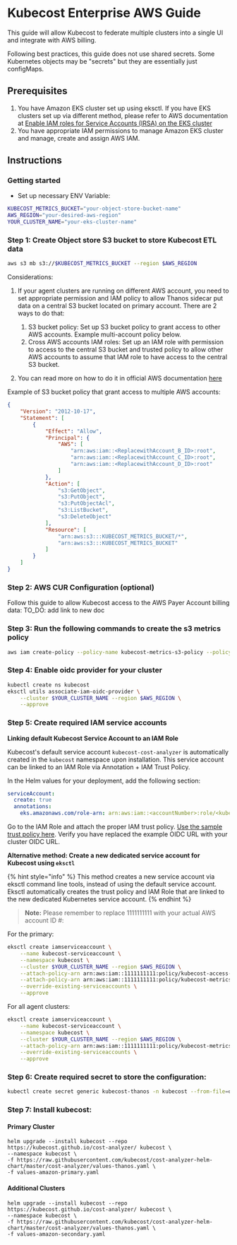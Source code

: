 # Kubecost Enterprise AWS Guide

This guide will allow Kubecost to federate multiple clusters into a single UI and integrate with AWS billing.

Following best practices, this guide does not use shared secrets. Some Kubernetes objects may be "secrets" but they are essentially just configMaps.

## Prerequisites

1. You have Amazon EKS cluster set up using eksctl. If you have EKS clusters set up via different method, please refer to AWS documentation at [Enable IAM roles for Service Accounts (IRSA) on the EKS cluster](https://docs.aws.amazon.com/emr/latest/EMR-on-EKS-DevelopmentGuide/setting-up-enable-IAM.html)
2. You have appropriate IAM permissions to manage Amazon EKS cluster and manage, create and assign AWS IAM.

## Instructions

### Getting started

- Set up necessary ENV Variable:

```sh
KUBECOST_METRICS_BUCKET="your-object-store-bucket-name"
AWS_REGION="your-desired-aws-region"
YOUR_CLUSTER_NAME="your-eks-cluster-name"
```

### Step 1: Create Object store S3 bucket to store Kubecost ETL data

```sh
aws s3 mb s3://$KUBECOST_METRICS_BUCKET --region $AWS_REGION
```

Considerations:

1. If your agent clusters are running on different AWS account, you need to set appropriate permission and IAM policy to allow Thanos sidecar put data on a central S3 bucket located on primary account. There are 2 ways to do that:

   1. S3 bucket policy: Set up S3 bucket policy to grant access to other AWS accounts. Example multi-account policy below.
   1. Cross AWS accounts IAM roles: Set up an IAM role with permission to access to the central S3 bucket and trusted policy to allow other AWS accounts to assume that IAM role to have access to the central S3 bucket.

1. You can read more on how to do it in official AWS documentation [here](https://aws.amazon.com/premiumsupport/knowledge-center/cross-account-access-s3/)

Example of S3 bucket policy that grant access to multiple AWS accounts:

```json
{
    "Version": "2012-10-17",
    "Statement": [
        {
            "Effect": "Allow",
            "Principal": {
                "AWS": [
                    "arn:aws:iam::<ReplacewithAccount_B_ID>:root",
                    "arn:aws:iam::<ReplacewithAccount_C_ID>:root",
                    "arn:aws:iam::<ReplacewithAccount_D_ID>:root"
                ]
            },
            "Action": [
                "s3:GetObject",
                "s3:PutObject",
                "s3:PutObjectAcl",
                "s3:ListBucket",
                "s3:DeleteObject"
            ],
            "Resource": [
                "arn:aws:s3:::KUBECOST_METRICS_BUCKET/*",
                "arn:aws:s3:::KUBECOST_METRICS_BUCKET"
            ]
        }
    ]
}
```

### Step 2: AWS CUR Configuration (optional)

Follow this guide to allow Kubecost access to the AWS Payer Account billing data:
TO_DO: add link to new doc

### Step 3: Run the following commands to create the s3 metrics policy

```sh
aws iam create-policy --policy-name kubecost-metrics-s3-policy --policy-document file://iam-kubecost-metrics-s3-policy.json
```

### Step 4: Enable oidc provider for your cluster

```sh
kubectl create ns kubecost
eksctl utils associate-iam-oidc-provider \
    --cluster $YOUR_CLUSTER_NAME --region $AWS_REGION \
    --approve
```

### Step 5: Create required IAM service accounts

**Linking default Kubecost Service Account to an IAM Role**

Kubecost's default service account `kubecost-cost-analyzer` is automatically created in the `kubecost` namespace upon installation. This service account can be linked to an IAM Role via Annotation + IAM Trust Policy. 

In the Helm values for your deployment, add the following section:

```yaml
serviceAccount:
  create: true
  annotations:
    eks.amazonaws.com/role-arn: arn:aws:iam::<accountNumber>:role/<kubecost-role>
```

Go to the IAM Role and attach the proper IAM trust policy. [Use the sample trust policy here](https://github.com/kubecost/poc-common-configurations/blob/main/aws/iam-policies/irsa-iam-role-trust-policy-for-default-service-account). Verify you have replaced the example OIDC URL with your cluster OIDC URL.

**Alternative method: Create a new dedicated service account for Kubecost using `eksctl`**

{% hint style="info" %}
This method creates a new service account via eksctl command line tools, instead of using the default service account. Eksctl automatically creates the trust policy and IAM Role that are linked to the new dedicated Kubernetes service account.
{% endhint %}

> **Note:** Please remember to replace 1111111111 with your actual AWS account ID #:

For the primary:

```sh
eksctl create iamserviceaccount \
    --name kubecost-serviceaccount \
    --namespace kubecost \
    --cluster $YOUR_CLUSTER_NAME --region $AWS_REGION \
    --attach-policy-arn arn:aws:iam::1111111111:policy/kubecost-access-cur-in-payer-account \
    --attach-policy-arn arn:aws:iam::1111111111:policy/kubecost-metrics-s3-policy \
    --override-existing-serviceaccounts \
    --approve
```

For all agent clusters:
```sh
eksctl create iamserviceaccount \
    --name kubecost-serviceaccount \
    --namespace kubecost \
    --cluster $YOUR_CLUSTER_NAME --region $AWS_REGION \
    --attach-policy-arn arn:aws:iam::1111111111:policy/kubecost-metrics-s3-policy \
    --override-existing-serviceaccounts \
    --approve
```

### Step 6: Create required secret to store the configuration:

```sh
kubectl create secret generic kubecost-thanos -n kubecost --from-file=object-store.yaml
```

### Step 7: Install kubecost:

#### Primary Cluster
```
helm upgrade --install kubecost --repo https://kubecost.github.io/cost-analyzer/ kubecost \
--namespace kubecost \
-f https://raw.githubusercontent.com/kubecost/cost-analyzer-helm-chart/master/cost-analyzer/values-thanos.yaml \
-f values-amazon-primary.yaml
```
#### Additional Clusters
```
helm upgrade --install kubecost --repo https://kubecost.github.io/cost-analyzer/ kubecost \
--namespace kubecost \
-f https://raw.githubusercontent.com/kubecost/cost-analyzer-helm-chart/master/cost-analyzer/values-thanos.yaml \
-f values-amazon-secondary.yaml
```

